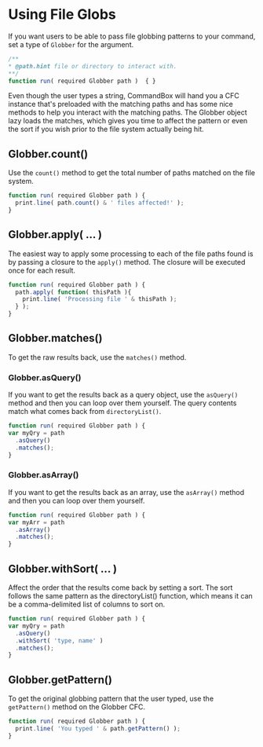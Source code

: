 # Using File Globs

If you want users to be able to pass file globbing patterns to your command, set a type of `Globber` for the argument.

```javascript
/**
* @path.hint file or directory to interact with.
**/
function run( required Globber path )  { }
```

Even though the user types a string, CommandBox will hand you a CFC instance that's preloaded with the matching paths and has some nice methods to help you interact with the matching paths. The Globber object lazy loads the matches, which gives you time to affect the pattern or even the sort if you wish prior to the file system actually being hit.

## Globber.count\(\)

Use the `count()` method to get the total number of paths matched on the file system.

```javascript
function run( required Globber path ) {
  print.line( path.count() & ' files affected!' );
}
```

## Globber.apply\( ... \)

The easiest way to apply some processing to each of the file paths found is by passing a closure to the `apply()` method. The closure will be executed once for each result.

```javascript
function run( required Globber path ) {
  path.apply( function( thisPath ){
    print.line( 'Processing file ' & thisPath );
  } );
}
```

## Globber.matches\(\)

To get the raw results back, use the `matches()` method.

### Globber.asQuery\(\)

If you want to get the results back as a query object, use the `asQuery()` method and then you can loop over them yourself. The query contents match what comes back from `directoryList()`.

```javascript
function run( required Globber path ) {
var myQry = path
  .asQuery()
  .matches();
}
```

### Globber.asArray\(\)

If you want to get the results back as an array, use the `asArray()` method and then you can loop over them yourself.

```javascript
function run( required Globber path ) {
var myArr = path
  .asArray()
  .matches();
}
```

## Globber.withSort\( ... \)

Affect the order that the results come back by setting a sort. The sort follows the same pattern as the directoryList\(\) function, which means it can be a comma-delimited list of columns to sort on.

```javascript
function run( required Globber path ) {
var myQry = path
  .asQuery()
  .withSort( 'type, name' )
  .matches();
}
```

## Globber.getPattern\(\)

To get the original globbing pattern that the user typed, use the `getPattern()` method on the Globber CFC.

```javascript
function run( required Globber path ) {
  print.line( 'You typed ' & path.getPattern() );
}
```

